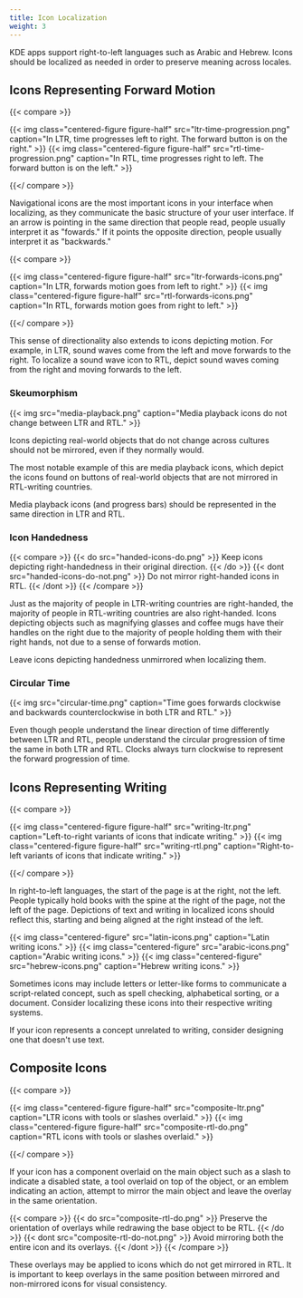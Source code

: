 ```yaml
---
title: Icon Localization
weight: 3
---
```


KDE apps support right-to-left languages such as Arabic and Hebrew.
Icons should be localized as needed in order to preserve meaning across locales.

## Icons Representing Forward Motion

{{< compare >}}

{{< img class="centered-figure figure-half" src="ltr-time-progression.png" caption="In LTR, time progresses left to right. The forward button is on the right." >}}
{{< img class="centered-figure figure-half" src="rtl-time-progression.png" caption="In RTL, time progresses right to left. The forward button is on the left." >}}

{{</ compare >}}

Navigational icons are the most important icons in your interface when localizing, as they communicate the basic structure of your user interface.
If an arrow is pointing in the same direction that people read, people usually interpret it as "fowards." If it points the opposite direction, people usually interpret it as "backwards."

{{< compare >}}

{{< img class="centered-figure figure-half" src="ltr-forwards-icons.png" caption="In LTR, forwards motion goes from left to right." >}}
{{< img class="centered-figure figure-half" src="rtl-forwards-icons.png" caption="In RTL, forwards motion goes from right to left." >}}

{{</ compare >}}

This sense of directionality also extends to icons depicting motion.
For example, in LTR, sound waves come from the left and move forwards to the right.
To localize a sound wave icon to RTL, depict sound waves coming from the right and moving forwards to the left.

<aside>

### Skeumorphism

{{< img src="media-playback.png" caption="Media playback icons do not change between LTR and RTL." >}}

Icons depicting real-world objects that do not change across cultures should not be mirrored, even if they normally would.

The most notable example of this are media playback icons, which depict the icons found on buttons of real-world objects that are not mirrored in RTL-writing countries.

Media playback icons (and progress bars) should be represented in the same direction in LTR and RTL.

</aside>

<aside>

### Icon Handedness

{{< compare >}}
{{< do src="handed-icons-do.png" >}}
Keep icons depicting right-handedness in their original direction.
{{< /do >}}
{{< dont src="handed-icons-do-not.png" >}}
Do not mirror right-handed icons in RTL.
{{< /dont >}}
{{< /compare >}}

Just as the majority of people in LTR-writing countries are right-handed, the majority of people in RTL-writing countries are also right-handed.
Icons depicting objects such as magnifying glasses and coffee mugs have their handles on the right due to the majority of people holding them with their right hands, not due to a sense of forwards motion.

Leave icons depicting handedness unmirrored when localizing them.

</aside>

<aside>

### Circular Time

{{< img src="circular-time.png" caption="Time goes forwards clockwise and backwards counterclockwise in both LTR and RTL." >}}

Even though people understand the linear direction of time differently between LTR and RTL, people understand the circular progression of time the same in both LTR and RTL.
Clocks always turn clockwise to represent the forward progression of time.

</aside>

## Icons Representing Writing

{{< compare >}}

{{< img class="centered-figure figure-half" src="writing-ltr.png" caption="Left-to-right variants of icons that indicate writing." >}}
{{< img class="centered-figure figure-half" src="writing-rtl.png" caption="Right-to-left variants of icons that indicate writing." >}}

{{</ compare >}}

In right-to-left languages, the start of the page is at the right, not the left.
People typically hold books with the spine at the right of the page, not the left of the page.
Depictions of text and writing in localized icons should reflect this, starting and being aligned at the right instead of the left.

{{< img class="centered-figure" src="latin-icons.png" caption="Latin writing icons." >}}
{{< img class="centered-figure" src="arabic-icons.png" caption="Arabic writing icons." >}}
{{< img class="centered-figure" src="hebrew-icons.png" caption="Hebrew writing icons." >}}

Sometimes icons may include letters or letter-like forms to communicate a script-related concept, such as spell checking, alphabetical sorting, or a document.
Consider localizing these icons into their respective writing systems.

If your icon represents a concept unrelated to writing, consider designing one that doesn't use text.

## Composite Icons

{{< compare >}}

{{< img class="centered-figure figure-half" src="composite-ltr.png" caption="LTR icons with tools or slashes overlaid." >}}
{{< img class="centered-figure figure-half" src="composite-rtl-do.png" caption="RTL icons with tools or slashes overlaid." >}}

{{</ compare >}}

If your icon has a component overlaid on the main object such as a slash to indicate a disabled state, a tool overlaid on top of the object, or an emblem indicating an action, attempt to mirror the main object and leave the overlay in the same orientation.

{{< compare >}}
{{< do src="composite-rtl-do.png" >}}
Preserve the orientation of overlays while redrawing the base object to be RTL.
{{< /do >}}
{{< dont src="composite-rtl-do-not.png" >}}
Avoid mirroring both the entire icon and its overlays.
{{< /dont >}}
{{< /compare >}}

These overlays may be applied to icons which do not get mirrored in RTL.
It is important to keep overlays in the same position between mirrored and non-mirrored icons for visual consistency.
